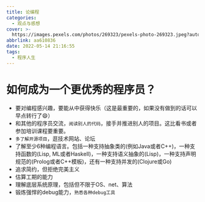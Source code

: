 ```yaml
---
title: 论编程
categories:
  - 观点与感想
cover: >-
  https://images.pexels.com/photos/269323/pexels-photo-269323.jpeg?auto=compress&cs=tinysrgb&dpr=2&w=500
abbrlink: aa610836
date: 2022-05-14 21:16:55
tags:
  - 程序人生
---
```


# 如何成为一个更优秀的程序员？

- 要对编程感兴趣，要能从中获得快乐（这是最重要的，如果没有做到的话可以早点转行了😄）
- 和其他的程序员交流，`阅读别人的代码`，接手并推进别人的项目。这比看书或者参加培训课程要重要。
- `多了解开源项目`，逛技术网站、论坛
- 了解至少6种编程语言。包括一种支持抽象类的(例如Java或者C++)，一种支持函数的(Lisp, ML或者Haskell)，一种支持语义抽象的(Lisp)，一种支持声明规范的(Prolog或者C++模板)，还有一种支持并发的(Clojure或Go)
- 追求简约，但拒绝完美主义
- 估算工期的能力
- 理解底层系统原理，包括但不限于OS、net、算法
- 锻炼强悍的debug能力，`熟悉各种debug工具`
